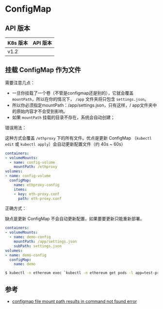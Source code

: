 # ConfigMap

## API 版本

| K8s 版本 | API 版本 |
| -------- | -------- |
| v1.2     |          |

## 挂载 ConfigMap 作为文件

需要注意几点：

* 一旦你挂载了一个卷（不管是configmap还是别的），它就会覆盖 `mountPath`，所以在你的情况下， `/app` 文件夹将只包含 `settings.json`。
* 所以你必须指定mountPath：/app/settings.json，只有这样，/ app文件夹中的原始内容才不会受到影响。
* 如果 `mountPath` 挂载的目录不存在，系统会自动创建；

错误用法：

这种方式会覆盖 `/ethproxy` 下的所有文件。优点是更新 ConfigMap （`kubectl edit` 或 `kubectl apply`）会自动更新配置文件（约 40s ~ 60s）

```yaml
containers:
- volumeMounts:
  - name: config-volume
    mountPath: /ethproxy
volumes:
- name: config-volume
  configMap:
    name: ethproxy-config
    items:
    - key: eth-proxy.conf
      path: eth-proxy.conf
```


正确方式：

缺点是更新 ConfigMap 不会自动更新配置，如果要要更新只能重新部署。

```yaml
containers:
- volumeMounts:
  - name: demo-config
    mountPath: /app/settings.json
    subPath: settings.json
volumes:
- name: demo-config
  configMap:
    name: demo
```

```bash
$ kubectl -n ethereum exec `kubectl -n ethereum get pods -l app=test-proxy  -o=name|cut -d "/" -f2` cat /ethproxy/eth-proxy.conf
```



## 参考

* [configmap file mount path results in command not found error](https://github.com/kubernetes/kubernetes/issues/44815)

